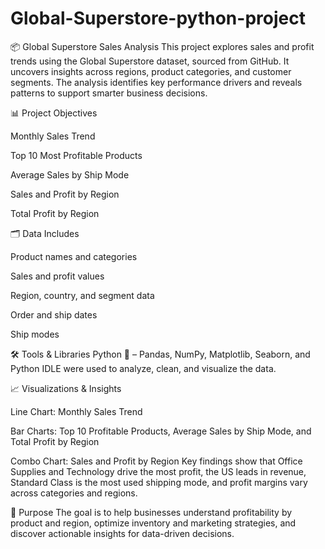 # Global-Superstore-python-project
📦 Global Superstore Sales Analysis
This project explores sales and profit trends using the Global Superstore dataset, sourced from GitHub. It uncovers insights across regions, product categories, and customer segments. The analysis identifies key performance drivers and reveals patterns to support smarter business decisions.

📊 Project Objectives

Monthly Sales Trend

Top 10 Most Profitable Products

Average Sales by Ship Mode

Sales and Profit by Region

Total Profit by Region

🗂️ Data Includes

Product names and categories

Sales and profit values

Region, country, and segment data

Order and ship dates

Ship modes

🛠️ Tools & Libraries
Python 🐍 – Pandas, NumPy, Matplotlib, Seaborn, and Python IDLE were used to analyze, clean, and visualize the data.

📈 Visualizations & Insights

Line Chart: Monthly Sales Trend

Bar Charts: Top 10 Profitable Products, Average Sales by Ship Mode, and Total Profit by Region

Combo Chart: Sales and Profit by Region
Key findings show that Office Supplies and Technology drive the most profit, the US leads in revenue, Standard Class is the most used shipping mode, and profit margins vary across categories and regions.

📌 Purpose
The goal is to help businesses understand profitability by product and region, optimize inventory and marketing strategies, and discover actionable insights for data-driven decisions.

